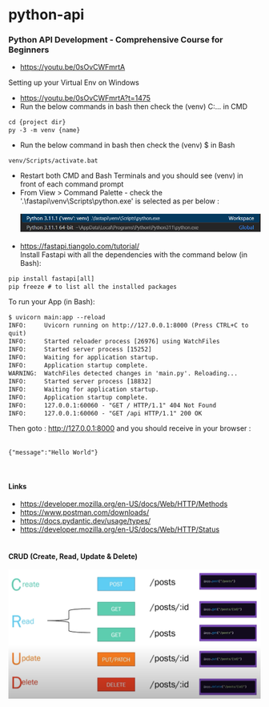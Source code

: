 # python-api
### Python API Development - Comprehensive Course for Beginners
- https://youtu.be/0sOvCWFmrtA

Setting up your Virtual Env on Windows
- https://youtu.be/0sOvCWFmrtA?t=1475
- Run the below commands in bash then check the (venv) C:\... in CMD
```
cd {project dir}
py -3 -m venv {name}
```
- Run the below command in bash then check the (venv) $ in Bash
```
venv/Scripts/activate.bat
```
- Restart both CMD and Bash Terminals and you should see (venv) in front of each command prompt
- From View > Command Palette - check the '.\fastapi\venv\Scripts\python.exe' is selected as per below :</br></br>
![](./python-interpreter-path.png)</br></br>
- https://fastapi.tiangolo.com/tutorial/</br>
Install Fastapi with all the dependencies with the command below (in Bash):
```
pip install fastapi[all]
pip freeze # to list all the installed packages
```
To run your App (in Bash):
```
$ uvicorn main:app --reload
INFO:     Uvicorn running on http://127.0.0.1:8000 (Press CTRL+C to quit)
INFO:     Started reloader process [26976] using WatchFiles
INFO:     Started server process [15252]
INFO:     Waiting for application startup.
INFO:     Application startup complete.
WARNING:  WatchFiles detected changes in 'main.py'. Reloading...
INFO:     Started server process [18832]
INFO:     Waiting for application startup.
INFO:     Application startup complete.
INFO:     127.0.0.1:60060 - "GET / HTTP/1.1" 404 Not Found
INFO:     127.0.0.1:60060 - "GET /api HTTP/1.1" 200 OK
```
Then goto : http://127.0.0.1:8000 and you should receive in your browser :</br></br>
```
{"message":"Hello World"}



```
#### Links
- https://developer.mozilla.org/en-US/docs/Web/HTTP/Methods
- https://www.postman.com/downloads/
- https://docs.pydantic.dev/usage/types/
- https://developer.mozilla.org/en-US/docs/Web/HTTP/Status
</br></br>
#### CRUD (Create, Read, Update & Delete)
![](./CRUD-Functionality.png)
